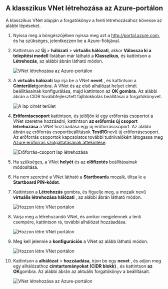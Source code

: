 ## <a name="how-to-create-a-classic-vnet-in-the-azure-portal"></a>A klasszikus VNet létrehozása az Azure-portálon

A klasszikus VNet alapján a forgatókönyv a fenti létrehozásához kövesse az alábbi lépéseket.

1. Nyissa meg a böngészőjében nyissa meg azt a http://portal.azure.com, és ha szükséges, jelentkezzen be a Azure-fiókjával.
2. Kattintson az **Új** > **hálózati** > **virtuális hálózati**, akkor **Válassza ki a telepítési modell** listában már látható a **Klasszikus**, és kattintson a **Létrehozás**, az alábbi ábrán látható módon.

    ![VNet létrehozása az Azure-portálon](./media/virtual-networks-create-vnet-classic-pportal-include/vnet-create-pportal-figure1.gif)

3. A **virtuális hálózati** lap írja be a VNet **nevét** , és kattintson a **Címterület**gombra. A VNet és az első alhálózat helyet címét beállításainak konfigurálása, majd kattintson az **OK gombra**. Az alábbi ábrán a CIDR továbbfejlesztett fájlblokkolás beállításai a forgatókönyvet.

    ![A lap címét terület](./media/virtual-networks-create-vnet-classic-pportal-include/vnet-create-pportal-figure2.png)

4. **Erőforráscsoport** kattintson, és jelöljön ki egy erőforrás csoportot a VNet szeretne hozzáadni, kattintson **az erőforrás új csoport létrehozása** a VNet hozzáadása egy új erőforráscsoport. Az alábbi ábrán az erőforrás csoportbeállítások **TestRG**nevű új erőforráscsoport. Az erőforrás csoportok kapcsolatos további tudnivalókért látogassa meg [Azure erőforrás szolgáltatásának áttekintése](../articles/virtual-network/resource-group-overview.md#resource-groups).

    ![Erőforrás-csoport lap létrehozása](./media/virtual-networks-create-vnet-classic-pportal-include/vnet-create-pportal-figure3.png)

5. Ha szükséges, a VNet **helyét** és az **előfizetés** beállításainak módosítása. 

6. Ha nem szeretné a VNet látható a **Startboard**a mozaik, tiltsa le a **Startboard PIN-kódot**. 

7. Kattintson a **Létrehozás** gombra, és figyelje meg, a mozaik nevű **virtuális létrehozása hálózati** , az alábbi ábrán látható módon.

    ![Hozzon létre VNet portálon](./media/virtual-networks-create-vnet-classic-pportal-include/vnet-create-pportal-figure4.png)

8. Várja meg a létrehozandó VNet, és amikor megjelennek a lenti csempére, kattintson rá, további alhálózat hozzáadása.

    ![Hozzon létre VNet portálon](./media/virtual-networks-create-vnet-classic-pportal-include/vnet-create-pportal-figure5.png)

9. Meg kell jelennie a **konfigurációs** a VNet az alább látható módon. 

    ![Hozzon létre VNet portálon](./media/virtual-networks-create-vnet-classic-pportal-include/vnet-create-pportal-figure6.png)

10. Kattintson a **alhálózat** > **hozzáadása**, írjon be egy **nevet** , és adjon meg egy alhálózathoz **címtartományokat (CIDR blokk)** , és kattintson **az OK**gombra. Az alábbi ábrán az aktuális forgatókönyv a beállításait.

    ![VNet létrehozása az Azure-portálon](./media/virtual-networks-create-vnet-classic-pportal-include/vnet-create-pportal-figure7.gif)